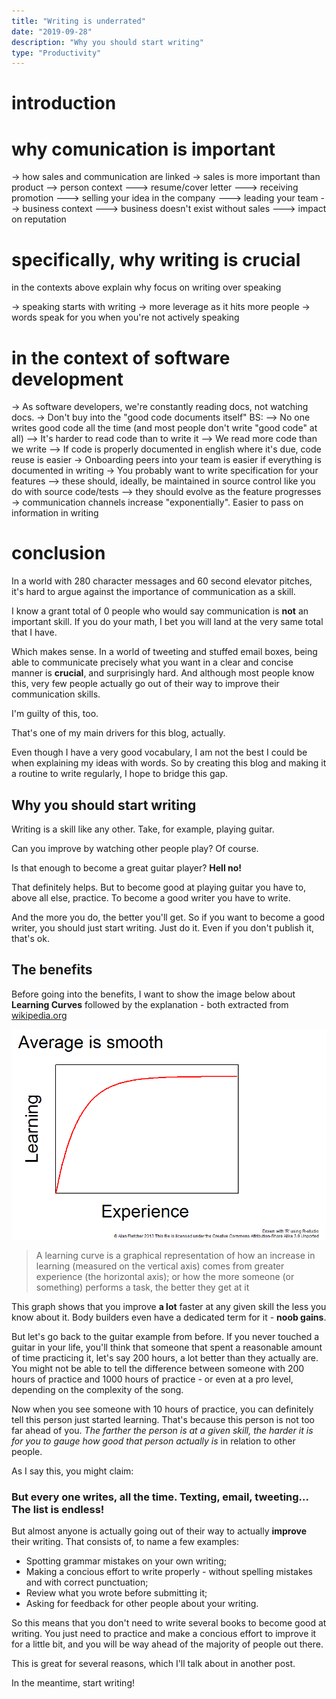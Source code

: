 ```yaml
---
title: "Writing is underrated"
date: "2019-09-28"
description: "Why you should start writing"
type: "Productivity"
---
```


# introduction

# why comunication is important

-> how sales and communication are linked
-> sales is more important than product
--> person context
---> resume/cover letter
---> receiving promotion
---> selling your idea in the company
---> leading your team
--> business context
---> business doesn't exist without sales
---> impact on reputation

# specifically, why writing is crucial

in the contexts above explain why focus on writing over speaking

-> speaking starts with writing
-> more leverage as it hits more people
-> words speak for you when you're not actively speaking

# in the context of software development

-> As software developers, we're constantly reading docs, not watching docs.
-> Don't buy into the "good code documents itself" BS:
--> No one writes good code all the time (and most people don't write "good code" at all)
--> It's harder to read code than to write it
--> We read more code than we write
--> If code is properly documented in english where it's due, code reuse is easier
-> Onboarding peers into your team is easier if everything is documented in writing
-> You probably want to write specification for your features
--> these should, ideally, be maintained in source control like you do with source code/tests
--> they should evolve as the feature progresses
-> communication channels increase "exponentially". Easier to pass on information in writing

# conclusion

In a world with 280 character messages and 60 second elevator pitches, it's hard to argue against the importance of communication as a skill.

I know a grant total of 0 people who would say communication is **not** an important skill. If you do your math, I bet you will land at the very same total that I have.

Which makes sense. In a world of tweeting and stuffed email boxes, being able to communicate precisely what you want in a clear and concise manner is **crucial**, and surprisingly hard. And although most people know this, very few people actually go out of their way to improve their communication skills.

I'm guilty of this, too.

That's one of my main drivers for this blog, actually.

Even though I have a very good vocabulary, I am not the best I could be when explaining my ideas with words. So by creating this blog and making it a routine to write regularly, I hope to bridge this gap.

## Why you should start writing

Writing is a skill like any other. Take, for example, playing guitar.

Can you improve by watching other people play? Of course.

Is that enough to become a great guitar player? **Hell no!**

That definitely helps. But to become good at playing guitar you have to, above all else, practice. To become a good writer you have to write.

And the more you do, the better you'll get. So if you want to become a good writer, you should just start writing. Just do it. Even if you don't publish it, that's ok.

## The benefits

Before going into the benefits, I want to show the image below about **Learning Curves** followed by the explanation - both extracted from [wikipedia.org](https://en.wikipedia.org/wiki/Learning_curve)

![Image of the learning curve graph](./learning-curve-graph.png)

> A learning curve is a graphical representation of how an increase in learning (measured on the vertical axis) comes from greater experience (the horizontal axis); or how the more someone (or something) performs a task, the better they get at it

This graph shows that you improve **a lot** faster at any given skill the less you know about it. Body builders even have a dedicated term for it - **noob gains**.

But let's go back to the guitar example from before. If you never touched a guitar in your life, you'll think that someone that spent a reasonable amount of time practicing it, let's say 200 hours, a lot better than they actually are. You might not be able to tell the difference between someone with 200 hours of practice and 1000 hours of practice - or even at a pro level, depending on the complexity of the song.

Now when you see someone with 10 hours of practice, you can definitely tell this person just started learning. That's because this person is not too far ahead of you. _The farther the person is at a given skill, the harder it is for you to gauge how good that person actually is_ in relation to other people.

As I say this, you might claim:

### But every one writes, all the time. Texting, email, tweeting... The list is endless!

But almost anyone is actually going out of their way to actually **improve** their writing. That consists of, to name a few examples:

- Spotting grammar mistakes on your own writing;
- Making a concious effort to write properly - without spelling mistakes and with correct punctuation;
- Review what you wrote before submitting it;
- Asking for feedback for other people about your writing.

So this means that you don't need to write several books to become good at writing. You just need to practice and make a concious effort to improve it for a little bit, and you will be way ahead of the majority of people out there.

This is great for several reasons, which I'll talk about in another post.

In the meantime, start writing!
